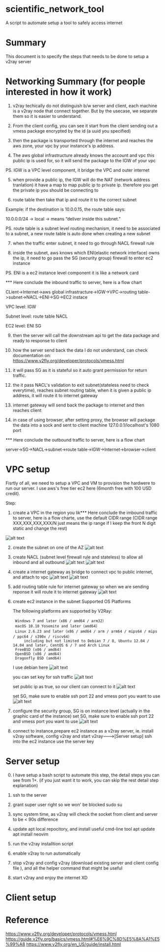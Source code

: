 # scientific_network_tool
A script to automate setup a tool to safely access internet


# Summary
This document is to specify the steps that needs to be done to setup a v2ray server

# Networking Summary (for people interested in how it work)
1. v2ray techically do not distinguish b/w server and client, each machine is a v2ray node that connect together. But by the usecase, we separate them so it is easier to understand.

2. From the client config, you can see it start from the client sending out a vmess package encrypted by the id (a uuid you specified)

3. then the package is transported through the internet and reaches the aws zone, your vpc by your instance's ip address.

4. The aws global infrastructure already knows the account and vpc this public ip is used for, so it will send the package to the IGW of your vpc

PS. IGW is a VPC level component, it bridge the VPC and outer internet

5. when provide a public ip, the IGW will do the NAT (network address tranlation) it have a map to map public ip to private ip. therefore you get the private ip you should be connecting to

6. route table then take that ip and route it to the correct subnet

Example: if the destination is 10.0.0.15, the route table says:

10.0.0.0/24 → local → means “deliver inside this subnet.”

PS. route table is a subnet level routing mechanism, it need to be associated to a subnet, a new route table is auto done when creating a new subnet

7. when the traffic enter subnet, it need to go through NACL firewall rule

8.  inside the subnet, aws knows which ENI(elastic network interface) owns the ip, it need to go pass the SG (security group) firewall to enter ec2 instance

PS. ENI is a ec2 instance level component it is like a network card

*** Here conclude the inbound traffic to server, here is a flow chart

CLient->Internet->aws global infrastracture->IGW->VPC->routing table->subnet->NACL->ENI->SG->EC2 instace

VPC level:
    IGW

Subnet level:
    route table
    NACL

EC2 level:
    ENI
    SG

9. then the server will call the downstream api to get the data package and ready to response to client

10. how the server send back the data I do not understand, can check documentation on: https://www.v2fly.org/developer/protocols/vmess.html

11. it will pass SG as it is stateful so it auto grant permission for return traffic.

12. the it pass NACL's validation to exit subnet(stateless need to check everytime), reaches subnet routing table, when it is given a public ip address, it will route it to internet gateway

13. internet gateway will send back the package to internet and then reaches client

14. in case of using browser, after setting proxy, the browser will package the data into a sock and sent to client machine 127.0.0.1/localhost's 1080 port

*** Here conclude the outbound traffic to server, here is a flow chart

server->SG->NACL->subnet->route table->IGW->Internet->browser->client



# VPC setup
Fisrtly of all, we need to setup a VPC and VM to provision the hardwere to run our server. I use aws's free tier ec2 here (6month free with 100 USD credit). 

Step:
1. create a VPC in the region you lik*** Here conclude the imbound traffic to server, here is a flow charte, use the default CIDR range (CIDR range XXX,XXX,XXX,XXX/N just means the ip range if I keep the front N digit static and change the rest)

![alt text](config_example/res/image/image.png)

2. create the subnet on one of the AZ
![alt text](config_example/res/image/image-1.png)

3. create NACL (subnet level firewall rule and stateless) to allow all inbound and all outbound
![alt text](config_example/res/image/image-2.png)
![alt text](config_example/res/image/image-3.png)

4. create a internet gateway as bridge to connect vpc to public internet, and attach to vpc
![alt text](config_example/res/image/image-4.png)
![alt text](config_example/res/image/image-5.png)

5. add routing table rule for internet gateway so when we are sending reponse it will route it to internet gateway
![alt text](config_example/res/image/image-6.png)

6. create ec2 instance in the subnet
    Supported OS Platforms

    The following platforms are supported by V2Ray:

        Windows 7 and later（x86 / amd64 / arm32）
        macOS 10.10 Yosemite and later（amd64）
        Linux 2.6.23 and later（x86 / amd64 / arm / arm64 / mips64 / mips / ppc64 / s390x / riscv64）
            including but not limited to Debian 7 / 8, Ubuntu 12.04 / 14.04 and later, CentOS 6 / 7 and Arch Linux
        FreeBSD (x86 / amd64)
        OpenBSD (x86 / amd64)
        Dragonfly BSD (amd64)

    I use debian here
    ![alt text](config_example/res/image/image-7.png)

    you can set key for ssh traffic
    ![alt text](config_example/res/image/image-8.png)

    set public ip as true, so our client can connect to it
    ![alt text](config_example/res/image/image-9.png)

    set SG, make sure to enable ssh port 22 and vmess port you want to use
    ![alt text](config_example/res/image/image-10.png)






7. configure the security group, SG is on instance level (actually in the graphic card of the instance)
    set SG, make sure to enable ssh port 22 and vmess port you want to use
    ![alt text](config_example/res/image/image-10.png)

8. connect to instance,prepare ec2 instance as a v2ray server, ie. install v2ray software, config v2ray and start v2ray--->[Server setup]
    ssh into the ec2 instance use the server key



# Server setup

0. I have setup a bash script to automate this step, the detail steps you can see from 1+. (if you just want it to work, you can skip the rest detail step explanation)

1. ssh to the server

2. grant super user right so we won' be blocked
    sudo su

3. sync system time, as v2ray will check the socket from client and server to be < 90s difference

4. update apt local repocitory, and install useful cmd-line tool
    apt update
    apt install neovim

5. run the v2ray installtion script

6. enable v2ray to run automatically

7. stop v2ray and config v2ray (download existing server and client config file ), and all the helper command that might be useful

8. start v2ray and enjoy the internet XD


# Client setup

# Reference

https://www.v2fly.org/developer/protocols/vmess.html
https://guide.v2fly.org/basics/vmess.html#%E6%9C%8D%E5%8A%A1%E5%99%A8
https://www.v2fly.org/en_US/guide/install.html

